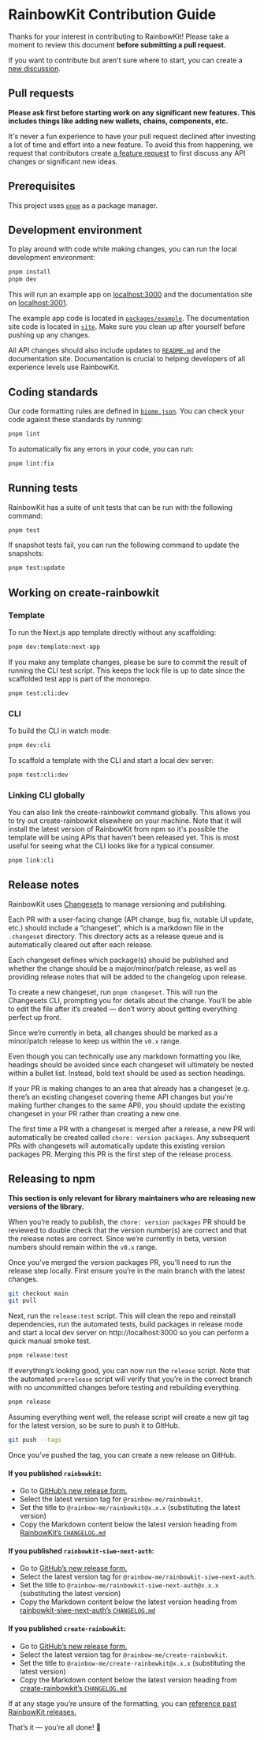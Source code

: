 # RainbowKit Contribution Guide

Thanks for your interest in contributing to RainbowKit! Please take a moment to review this document **before submitting a pull request.**

If you want to contribute but aren't sure where to start, you can create a [new discussion](https://github.com/rainbow-me/rainbowkit/discussions).

## Pull requests

**Please ask first before starting work on any significant new features. This includes things like adding new wallets, chains, components, etc.**

It's never a fun experience to have your pull request declined after investing a lot of time and effort into a new feature. To avoid this from happening, we request that contributors create [a feature request](https://github.com/rainbow-me/rainbowkit/discussions/new?category=ideas) to first discuss any API changes or significant new ideas.

## Prerequisites

This project uses [`pnpm`](https://pnpm.io) as a package manager.

## Development environment

To play around with code while making changes, you can run the local development environment:

```bash
pnpm install
pnpm dev
```

This will run an example app on [localhost:3000](http://localhost:3000) and the documentation site on [localhost:3001](http://localhost:3001).

The example app code is located in [`packages/example`](../packages/example). The documentation site code is located in [`site`](../site). Make sure you clean up after yourself before pushing up any changes.

All API changes should also include updates to [`README.md`](../README.md) and the documentation site. Documentation is crucial to helping developers of all experience levels use RainbowKit.

## Coding standards

Our code formatting rules are defined in [`biome.json`](../.biome.json). You can check your code against these standards by running:

```bash
pnpm lint
```

To automatically fix any errors in your code, you can run:

```bash
pnpm lint:fix
```

## Running tests

RainbowKit has a suite of unit tests that can be run with the following command:

```bash
pnpm test
```

If snapshot tests fail, you can run the following command to update the snapshots:

```bash
pnpm test:update
```

## Working on create-rainbowkit

### Template

To run the Next.js app template directly without any scaffolding:

```bash
pnpm dev:template:next-app
```

If you make any template changes, please be sure to commit the result of running the CLI test script. This keeps the lock file is up to date since the scaffolded test app is part of the monorepo.

```bash
pnpm test:cli:dev
```

### CLI

To build the CLI in watch mode:

```bash
pnpm dev:cli
```

To scaffold a template with the CLI and start a local dev server:

```bash
pnpm test:cli:dev
```

### Linking CLI globally

You can also link the create-rainbowkit command globally. This allows you to try out create-rainbowkit elsewhere on your machine. Note that it will install the latest version of RainbowKit from npm so it's possible the template will be using APIs that haven't been released yet. This is most useful for seeing what the CLI looks like for a typical consumer.

```bash
pnpm link:cli
```

## Release notes

RainbowKit uses [Changesets](https://github.com/changesets/changesets) to manage versioning and publishing.

Each PR with a user-facing change (API change, bug fix, notable UI update, etc.) should include a “changeset”, which is a markdown file in the `.changeset` directory. This directory acts as a release queue and is automatically cleared out after each release.

Each changeset defines which package(s) should be published and whether the change should be a major/minor/patch release, as well as providing release notes that will be added to the changelog upon release.

To create a new changeset, run `pnpm changeset`. This will run the Changesets CLI, prompting you for details about the change. You’ll be able to edit the file after it’s created — don’t worry about getting everything perfect up front.

Since we’re currently in beta, all changes should be marked as a minor/patch release to keep us within the `v0.x` range.

Even though you can technically use any markdown formatting you like, headings should be avoided since each changeset will ultimately be nested within a bullet list. Instead, bold text should be used as section headings.

If your PR is making changes to an area that already has a changeset (e.g. there’s an existing changeset covering theme API changes but you’re making further changes to the same API), you should update the existing changeset in your PR rather than creating a new one.

The first time a PR with a changeset is merged after a release, a new PR will automatically be created called `chore: version packages`. Any subsequent PRs with changesets will automatically update this existing version packages PR. Merging this PR is the first step of the release process.

## Releasing to npm

**This section is only relevant for library maintainers who are releasing new versions of the library.**

When you’re ready to publish, the `chore: version packages` PR should be reviewed to double check that the version number(s) are correct and that the release notes are correct. Since we’re currently in beta, version numbers should remain within the `v0.x` range.

Once you’ve merged the version packages PR, you’ll need to run the release step locally. First ensure you’re in the main branch with the latest changes.

```bash
git checkout main
git pull
```

Next, run the `release:test` script. This will clean the repo and reinstall dependencies, run the automated tests, build packages in release mode and start a local dev server on http://localhost:3000 so you can perform a quick manual smoke test.

```bash
pnpm release:test
```

If everything’s looking good, you can now run the `release` script. Note that the automated `prerelease` script will verify that you’re in the correct branch with no uncommitted changes before testing and rebuilding everything.

```bash
pnpm release
```

Assuming everything went well, the release script will create a new git tag for the latest version, so be sure to push it to GitHub.

```bash
git push --tags
```

Once you’ve pushed the tag, you can create a new release on GitHub.

#### If you published `rainbowkit`:

- Go to [GitHub’s new release form.](https://github.com/rainbow-me/rainbowkit/releases/new)
- Select the latest version tag for `@rainbow-me/rainbowkit`.
- Set the title to `@rainbow-me/rainbowkit@x.x.x` (substituting the latest version)
- Copy the Markdown content below the latest version heading from [RainbowKit’s `CHANGELOG.md`](../packages/swipelux-connect/CHANGELOG.md)

#### If you published `rainbowkit-siwe-next-auth`:

- Go to [GitHub’s new release form.](https://github.com/rainbow-me/rainbowkit/releases/new)
- Select the latest version tag for `@rainbow-me/rainbowkit-siwe-next-auth`.
- Set the title to `@rainbow-me/rainbowkit-siwe-next-auth@x.x.x` (substituting the latest version)
- Copy the Markdown content below the latest version heading from [rainbowkit-siwe-next-auth’s `CHANGELOG.md`](../packages/rainbowkit-siwe-next-auth/CHANGELOG.md)

#### If you published `create-rainbowkit`:

- Go to [GitHub’s new release form.](https://github.com/rainbow-me/rainbowkit/releases/new)
- Select the latest version tag for `@rainbow-me/create-rainbowkit`.
- Set the title to `@rainbow-me/create-rainbowkit@x.x.x` (substituting the latest version)
- Copy the Markdown content below the latest version heading from [create-rainbowkit’s `CHANGELOG.md`](../packages/create-rainbowkit/CHANGELOG.md)

If at any stage you’re unsure of the formatting, you can [reference past RainbowKit releases.](https://github.com/rainbow-me/rainbowkit/releases)

That’s it — you’re all done! 🎉

